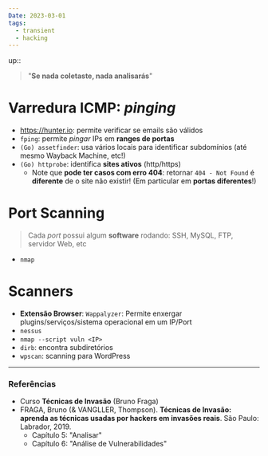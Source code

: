 ```yaml
---
Date: 2023-03-01
tags:
  - transient
  - hacking
---
```

up:: 

> "**Se nada coletaste, nada analisarás**"

# Varredura ICMP: *pinging*
- https://hunter.io: permite verificar se emails são válidos
- `fping`: permite *pingar* IPs em **ranges de portas**
- `(Go) assetfinder`: usa vários locais para identificar subdomínios (até mesmo Wayback Machine, etc!)
- `(Go) httprobe`: identifica **sites ativos** (http/https)
	- Note que **pode ter casos com erro 404**: retornar `404 - Not Found` é **diferente** de o site não existir! (Em particular em **portas diferentes**!)

# Port Scanning
> Cada *port* possui algum **software** rodando: SSH, MySQL, FTP, servidor Web, etc
- `nmap`

# Scanners
- **Extensão Browser**: `Wappalyzer`: Permite enxergar plugins/serviços/sistema operacional em um IP/Port
- `nessus`
- `nmap --script vuln <IP>`
- `dirb`: encontra subdiretórios
- `wpscan`: scanning para WordPress



---
### Referências
- Curso **Técnicas de Invasão** (Bruno Fraga)
- FRAGA, Bruno (& VANGLLER, Thompson). **Técnicas de Invasão: aprenda as técnicas usadas por hackers em invasões reais**. São Paulo: Labrador, 2019.
	- Capítulo 5: "Analisar"
	- Capítulo 6: "Análise de Vulnerabilidades"
